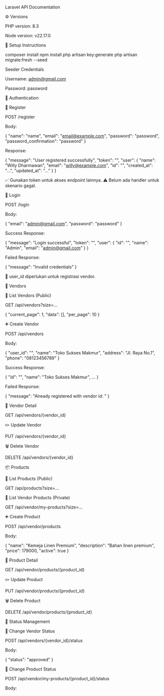 Laravel API Documentation

⚙️ Versions

PHP version: 8.3

Node version: v22.17.0

🔧 Setup Instructions

composer install
npm install
php artisan key:generate
php artisan migrate:fresh --seed

Seeder Credentials

Username: admin@gmail.com

Password: password

🔐 Authentication

📝 Register

POST /register

Body:

{
  "name": "name",
  "email": "email@example.com",
  "password": "password",
  "password_confirmation": "password"
}

Response:

{
  "message": "User registered successfully",
  "token": "<token>",
  "user": {
    "name": "Willy Dharmawan",
    "email": "willy@example.com",
    "id": "<uuid>",
    "created_at": "...",
    "updated_at": "..."
  }
}

✅ Gunakan token untuk akses endpoint lainnya.
⚠️ Belum ada handler untuk skenario gagal.

🔐 Login

POST /login

Body:

{
  "email": "admin@gmail.com",
  "password": "password"
}

Success Response:

{
  "message": "Login successful",
  "token": "<token>",
  "user": {
    "id": "<uuid>",
    "name": "Admin",
    "email": "admin@gmail.com"
  }
}

Failed Response:

{
  "message": "Invalid credentials"
}

📌 user_id diperlukan untuk registrasi vendor.

🧾 Vendors

📃 List Vendors (Public)

GET /api/vendors?size=...

{
  "current_page": 1,
  "data": [],
  "per_page": 10
}

➕ Create Vendor

POST /api/vendors

Body:

{
  "user_id": "<uuid>",
  "name": "Toko Sukses Makmur",
  "address": "Jl. Raya No.1",
  "phone": "08123456789"
}

Success Response:

{
  "id": "<uuid>",
  "name": "Toko Sukses Makmur",
  ...
}

Failed Response:

{
  "message": "Already registered with vendor id: <uuid>"
}

📄 Vendor Detail

GET /api/vendors/{vendor_id}

✏️ Update Vendor

PUT /api/vendors/{vendor_id}

🗑️ Delete Vendor

DELETE /api/vendors/{vendor_id}

📦 Products

📃 List Products (Public)

GET /api/products?size=...

📃 List Vendor Products (Private)

GET /api/vendor/my-products?size=...

➕ Create Product

POST /api/vendor/products

Body:

{
  "name": "Kemeja Linen Premium",
  "description": "Bahan linen premium",
  "price": 179000,
  "active": true
}

📄 Product Detail

GET /api/vendor/products/{product_id}

✏️ Update Product

PUT /api/vendor/products/{product_id}

🗑️ Delete Product

DELETE /api/vendor/products/{product_id}

🔁 Status Management

🔁 Change Vendor Status

POST /api/vendors/{vendor_id}/status

Body:

{
  "status": "approved"
}

🔁 Change Product Status

POST /api/vendor/my-products/{product_id}/status

Body:
